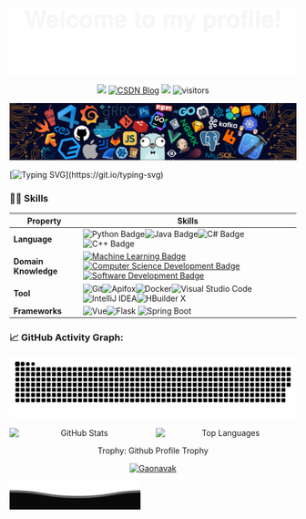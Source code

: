 ![](assets/Bottom_up.svg)

<p align="center">
    <a href="https://github.com/Gaonavak/Gaonavak"><img src="https://img.shields.io/badge/status-updating-brightgreen.svg"></a>
    <a href="https://blog.csdn.net/NovakG_?spm=1008.2028.3001.5343"><img src="https://img.shields.io/badge/CSDN-Blog-red.svg" alt="CSDN Blog"></a>
    <a href="https://github.com/Gaonavak/Gaonavak/graphs/contributors"><img src="https://img.shields.io/github/contributors/Gaonavak/Gaonavak?color=blue"></a>
    <img src="https://visitor-badge.laobi.icu/badge?page_id=Gaonavak.Gaonavak" alt="visitors"/>
</p>

![](./src/header_.png)

[![Typing SVG](https://readme-typing-svg.demolab.com/?color=%2336BCF7&center=true&vCenter=true&width=800&lines=Hi👋,there.+I+am+Gao😊;+Welcome+everyone+to+learn+from+each+other📚;)](https://git.io/typing-svg)

### 🧑‍🔧 Skills

| Property             | Skills                                                                                                                                                                                                                                                                                                                                                                                                                                                                                                                                                                                                                                               |
| -------------------- | ---------------------------------------------------------------------------------------------------------------------------------------------------------------------------------------------------------------------------------------------------------------------------------------------------------------------------------------------------------------------------------------------------------------------------------------------------------------------------------------------------------------------------------------------------------------------------------------------------------------------------------------------------- |
| **Language**         | ![Python Badge](https://img.shields.io/badge/-Python-3776AB?style=flat&logo=Python&logoColor=white)![Java Badge](https://img.shields.io/badge/-Java-E34F26?style=flat&logo=Java&logoColor=white)![C# Badge](https://img.shields.io/badge/-C%23-239120?style=flat&logo=C%23&logoColor=white)![C++ Badge](https://img.shields.io/badge/-C++-00599C?style=flat&logo=C%2B%2B&logoColor=white)                                                                                                                                                                                                                                                            |
| **Domain Knowledge** | [![Machine Learning Badge](https://img.shields.io/badge/-Machine%20Learning-01D277?style=flat&logoColor=white)](https://github.com/BEPb/BEPb)[![Computer Science Development Badge](https://img.shields.io/badge/-Computer%20Science-FAB040?style=flat&logoColor=white)](https://github.com/search?q=user%3ABEPb&type=Repositories)[![Software Development Badge](https://img.shields.io/badge/-Software%20Development-FF6600?style=flat&logoColor=white)](https://github.com/search?q=user%3ABEPb&type=Repositories)                                                                                                                                |
| **Tool**             | ![Git](https://img.shields.io/badge/-Git-004400?style=flat&logo=git)![Apifox](https://img.shields.io/badge/-Apifox-FFCC00?style=flat-square&logo=apifox&logoColor=white)![Docker](https://img.shields.io/badge/-Docker-2496ED?style=flat-square&logo=docker&logoColor=white)![Visual Studio Code](https://img.shields.io/badge/-Visual%20Studio%20Code-007ACC?style=flat-square&logo=visual-studio-code&logoColor=white)![IntelliJ IDEA](https://img.shields.io/badge/-IntelliJ%20IDEA-000000?style=flat-square&logo=intellijidea&logoColor=white)![HBuilder X](https://img.shields.io/badge/-HBuilder%20X-FF6600?style=flat-square&logoColor=white) |
| **Frameworks**       | ![Vue](https://img.shields.io/badge/-Vue.js-4FC08D?style=flat&logo=vue.js)![Flask](https://img.shields.io/badge/-Flask-000000?style=flat&logo=flask) ![Spring Boot](https://img.shields.io/badge/-Spring%20Boot-6DB33F?style=flat&logo=spring)                                                                                                                                                                                                                                                                                                                                                                                                       |

### 📈 GitHub Activity Graph:

![Gaonavak's github activity graph](https://raw.githubusercontent.com/Gaonavak/Gaonavak/refs/heads/output/my-custom-snake-animation.svg)

<div align="center">
  <p align="center" style="display: flex; justify-content: space-between;">
    <img width="49%" src="https://github-readme-stats.vercel.app/api?username=Gaonavak&theme=transparent&hide_border=true&include_all_commits=true&count_private=true" alt="GitHub Stats" />
    <img width="49%" src="https://github-readme-stats.vercel.app/api/top-langs/?username=Gaonavak&theme=transparent&hide_border=true&layout=compact&hide=jupyter%20notebook" alt="Top Languages" />
  </p>

</div>

<div align="center">
<summary>Trophy: Github Profile Trophy</summary>
</div>

<p align="center"> 
<a href="https://github.com/ryo-ma/github-profile-trophy"><img src="https://github-profile-trophy.vercel.app/?username=Gaonavak" alt="Gaonavak" /></a>

![](assets/Bottom_down.svg)
